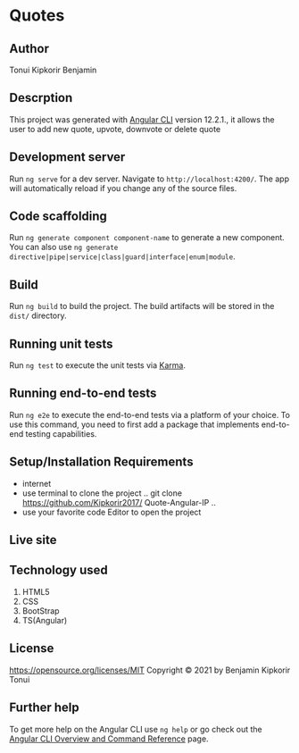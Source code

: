 # Quotes 
## Author
Tonui Kipkorir Benjamin
## Descrption
This project was generated with [Angular CLI](https://github.com/angular/angular-cli) version 12.2.1., it allows the user to add new quote, upvote, downvote or delete quote

## Development server

Run `ng serve` for a dev server. Navigate to `http://localhost:4200/`. The app will automatically reload if you change any of the source files.

## Code scaffolding

Run `ng generate component component-name` to generate a new component. You can also use `ng generate directive|pipe|service|class|guard|interface|enum|module`.

## Build

Run `ng build` to build the project. The build artifacts will be stored in the `dist/` directory.

## Running unit tests

Run `ng test` to execute the unit tests via [Karma](https://karma-runner.github.io).

## Running end-to-end tests

Run `ng e2e` to execute the end-to-end tests via a platform of your choice. To use this command, you need to first add a package that implements end-to-end testing capabilities.


 ## Setup/Installation Requirements
 * internet 
 * use terminal to clone the project  .. git clone https://github.com/Kipkorir2017/     Quote-Angular-IP ..
 * use your favorite code Editor to open the project
 ## Live site 

 ## Technology used
 1. HTML5
 2. CSS
 3. BootStrap
 4. TS(Angular) 

 ## License
<a>https://opensource.org/licenses/MIT</a>
Copyright &#169;  2021 by Benjamin Kipkorir Tonui

## Further help
To get more help on the Angular CLI use `ng help` or go check out the [Angular CLI Overview and Command Reference](https://angular.io/cli) page.


